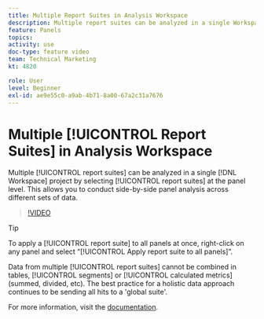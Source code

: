```yaml
---
title: Multiple Report Suites in Analysis Workspace
description: Multiple report suites can be analyzed in a single Workspace project by selecting suites at the panel level. This allows you to conduct side-by-side panel analysis across different sets of data.
feature: Panels
topics: 
activity: use
doc-type: feature video
team: Technical Marketing
kt: 4820

role: User
level: Beginner
exl-id: ae9e55c0-a9ab-4b71-8a00-67a2c31a7676
---
```

# Multiple [!UICONTROL Report Suites] in Analysis Workspace

Multiple [!UICONTROL report suites] can be analyzed in a single [!DNL Workspace] project by selecting [!UICONTROL report suites] at the panel level. This allows you to conduct side-by-side panel analysis across different sets of data.

>[!VIDEO](https://video.tv.adobe.com/v/32843/?quality=12)

>[!TIP]
>
> To apply a [!UICONTROL report suite] to all panels at once, right-click on any panel and select “[!UICONTROL Apply report suite to all panels]”.  

Data from multiple [!UICONTROL report suites] cannot be combined in tables, [!UICONTROL segments] or [!UICONTROL calculated metrics] (summed, divided, etc). The best practice for a holistic data approach continues to be sending all hits to a 'global suite'.

For more information, visit the [documentation](https://docs.adobe.com/content/help/en/analytics/analyze/analysis-workspace/build-workspace-project/multiple-report-suites.html).
